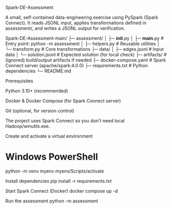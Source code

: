 Spark-DE-Assessment

A small, self-contained data-engineering exercise using PySpark (Spark Connect).
It reads JSONL input, applies transformations defined in assessment/, and writes a JSONL output for verification.

Spark-DE-Assessment-main/
├─ assessment/
│  ├─ __init__.py
│  ├─ __main__.py        # Entry point: python -m assessment
│  ├─ helpers.py         # Reusable utilities
│  └─ transform.py       # Core transformations
├─ data/
│  ├─ edges.jsonl        # Input data
│  └─ solution.jsonl     # Expected solution (for local check)
├─ artifacts/            # (ignored) build/output artifacts if needed
├─ docker-compose.yaml   # Spark Connect server (apache/spark:4.0.0)
├─ requirements.txt      # Python dependencies
└─ README.md

Prerequisites

Python 3.10+ (recommended)

Docker & Docker Compose (for Spark Connect server)

Git (optional, for version control)

The project uses Spark Connect so you don't need local Hadoop/winutils.exe.

Create and activate a virtual environment
# Windows PowerShell
python -m venv myenv
myenv/Scripts/activate

Install dependencies
pip install -r requirements.txt

Start Spark Connect (Docker)
docker compose up -d

Run the assessment
python -m assessment


